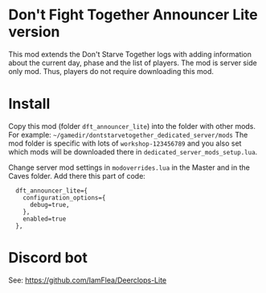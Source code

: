 # Don't Fight Together Announcer Lite version
This mod extends the Don't Starve Together logs with adding information about the current day, phase and the list of players. 
The mod is server side only mod. 
Thus, players do not require downloading this mod.

# Install 
Copy this mod (folder `dft_announcer_lite`) into the folder with other mods. For example: `~/gamedir/dontstarvetogether_dedicated_server/mods` The mod folder is specific with lots of `workshop-123456789` and you also set which mods will be downloaded there in `dedicated_server_mods_setup.lua`. 

Change server mod settings in `modoverrides.lua` in the Master and in the Caves folder. 
Add there this part of code:
```
  dft_announcer_lite={
    configuration_options={
      debug=true,
    },
    enabled=true
  },
```

# Discord bot
See: https://github.com/IamFlea/Deerclops-Lite
